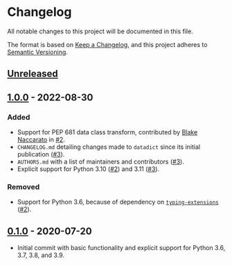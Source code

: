 # Changelog

All notable changes to this project will be documented in this file.

The format is based on [Keep a Changelog](https://keepachangelog.com/en/1.0.0/), and this project adheres to [Semantic Versioning](https://semver.org/spec/v2.0.0.html).


## [Unreleased]


## [1.0.0] - 2022-08-30

### Added

- Support for PEP 681 data class transform, contributed by [Blake Naccarato](https://github.com/blakeNaccarato) in [#2].
- `CHANGELOG.md` detailing changes made to `datadict` since its initial publication ([#3]).
- `AUTHORS.md` with a list of maintainers and contributors ([#3]).
- Explicit support for Python 3.10 ([#2]) and 3.11 ([#3]).

### Removed

- Support for Python 3.6, because of dependency on [`typing-extensions`](https://pypi.org/project/typing-extensions/) ([#2]).


## [0.1.0] - 2020-07-20

- Initial commit with basic functionality and explicit support for Python 3.6, 3.7, 3.8, and 3.9.


[Unreleased]: https://github.com/gahjelle/datadict/compare/v1.0.0-20220830...HEAD
[1.0.0]: https://github.com/gahjelle/datadict/compare/v0.1.0-20200720...v1.0.0-20220830
[0.1.0]: https://github.com/gahjelle/datadict/releases/tag/v0.1.0-20200720

[#3]: https://github.com/gahjelle/datadict/pull/3
[#2]: https://github.com/gahjelle/datadict/pull/2
